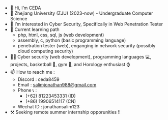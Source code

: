 - 👋 Hi, I’m CEDA
- 🏫 Zhejiang University (ZJU) (2023-now) - Undergraduate Computer Science
- 👀 I’m interested in Cyber Security, Specifically in Web Penetration Tester
- 🌱 Current learning path 
    - php, html, css, sql, js (web development)
    - assembly, c, python (basic programming language)
    - penetration tester (web), enganging in network security (possibly cloud computing security)
- 🏃‍♂️ Cyber security (web development), programming languages 💻, projects, basketball 🏀, gym 💪, and Horology enthusiast ⌚
- 📫 How to reach me :
    - Discord : ceda8459
    - Email : salimjonathan988@gmail.com
    - Phone 📞 :
        - (+62) 81223453331 (ID)
        - (+86) 19906514117 (CN)
    - Wechat ID : jonathansalim123
- ⚒️ Seeking remote summer internship opporunities !!
